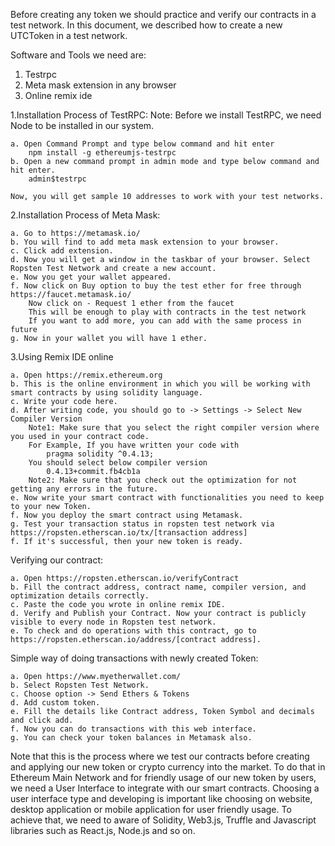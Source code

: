 Before creating any token we should practice and verify our contracts in a test network.
In this document, we described how to create a new UTCToken in a test network.

Software and Tools we need are:
1. Testrpc
2. Meta mask extension in any browser
3. Online remix ide

1.Installation Process of TestRPC:
    Note: Before we install TestRPC, we need Node to be installed in our system.
    
    a. Open Command Prompt and type below command and hit enter
        npm install -g ethereumjs-testrpc
    b. Open a new command prompt in admin mode and type below command and hit enter.
        admin$testrpc
        
    Now, you will get sample 10 addresses to work with your test networks.
    
2.Installation Process of Meta Mask:

    a. Go to https://metamask.io/
    b. You will find to add meta mask extension to your browser.
    c. Click add extension.
    d. Now you will get a window in the taskbar of your browser. Select Ropsten Test Network and create a new account.
    e. Now you get your wallet appeared.
    f. Now click on Buy option to buy the test ether for free through https://faucet.metamask.io/
        Now click on - Request 1 ether from the faucet
        This will be enough to play with contracts in the test network
        If you want to add more, you can add with the same process in future
    g. Now in your wallet you will have 1 ether.
    
3.Using Remix IDE online

    a. Open https://remix.ethereum.org
    b. This is the online environment in which you will be working with smart contracts by using solidity language.
    c. Write your code here.
    d. After writing code, you should go to -> Settings -> Select New Compiler Version
        Note1: Make sure that you select the right compiler version where you used in your contract code.
        For Example, If you have written your code with 
            pragma solidity ^0.4.13;
        You should select below compiler version
            0.4.13+commit.fb4cb1a
        Note2: Make sure that you check out the optimization for not getting any errors in the future.
    e. Now write your smart contract with functionalities you need to keep to your new Token.
    f. Now you deploy the smart contract using Metamask.
    g. Test your transaction status in ropsten test network via https://ropsten.etherscan.io/tx/[transaction address]
    f. If it's successful, then your new token is ready.
    
Verifying our contract:

    a. Open https://ropsten.etherscan.io/verifyContract
    b. Fill the contract address, contract name, compiler version, and optimization details correctly.
    c. Paste the code you wrote in online remix IDE.
    d. Verify and Publish your Contract. Now your contract is publicly visible to every node in Ropsten test network.
    e. To check and do operations with this contract, go to https://ropsten.etherscan.io/address/[contract address].
    
Simple way of doing transactions with newly created Token:

    a. Open https://www.myetherwallet.com/
    b. Select Ropsten Test Network.
    c. Choose option -> Send Ethers & Tokens
    d. Add custom token.
    e. Fill the details like Contract address, Token Symbol and decimals and click add.
    f. Now you can do transactions with this web interface.
    g. You can check your token balances in Metamask also.
    
Note that this is the process where we test our contracts before creating and applying our new token or crypto currency into the market.
To do that in Ethereum Main Network and for friendly usage of our new token by users, we need a User Interface to integrate with our smart contracts.
Choosing a user interface type and developing is important like choosing on website, desktop application or mobile application for user friendly usage.
To achieve that, we need to aware of Solidity, Web3.js, Truffle and Javascript libraries such as React.js, Node.js and so on.
    
